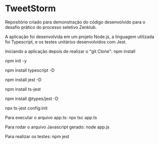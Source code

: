 # TweetStorm

Repositório criado para demonstração do código desenvolvido para o desafio prático do processo seletivo Zenklub.

A aplicação foi desenvolvida em um projeto Node.js, a linguagem utilizada foi Typescript, e os testes unitários desenvolvidos com Jest.


Iniciando a aplicação depois de realizar o "git Clone":
npm install

npm init -y

npm install typescript -D

npm install jest -D

npm install ts-jest

npm install @types/jest -D

npx ts-jest config:init


Para executar o arquivo app.ts:
npx tsc app.ts


Para rodar o arquivo Javascript gerado:
node app.js


Para realizar os testes:
npm jest






